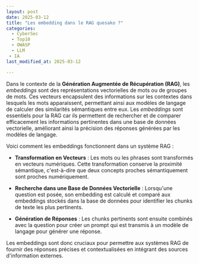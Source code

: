 ```yaml
---
layout: post
date: 2025-03-12
title: "Les embedding dans le RAG quesako ?"
categories:
  - CyberSec
  - Top10
  - OWASP
  - LLM
 - IA
last_modified_at: 2025-03-12

---
```



Dans le contexte de la **Génération Augmentée de Récupération (RAG)**, les _embeddings_ sont des représentations vectorielles
de mots ou de groupes de mots. Ces vecteurs encapsulent des informations sur les contextes dans lesquels les mots
apparaissent, permettant ainsi aux modèles de langage de calculer des similarités sémantiques entre eux. Les _embeddings_
sont essentiels pour la RAG car ils permettent de rechercher et de comparer efficacement les informations pertinentes
dans une base de données vectorielle, améliorant ainsi la précision des réponses générées par les modèles de langage.

Voici comment les embeddings fonctionnent dans un système RAG :

- **Transformation en Vecteurs** : Les mots ou les phrases sont transformés en vecteurs numériques. Cette transformation
conserve la proximité sémantique, c'est-à-dire que deux concepts proches sémantiquement sont proches numériquement.

- **Recherche dans une Base de Données Vectorielle** : Lorsqu'une question est posée, son embedding est calculé et comparé aux
embeddings stockés dans la base de données pour identifier les chunks de texte les plus pertinents.

- **Génération de Réponses** : Les chunks pertinents sont ensuite combinés avec la question pour créer un prompt qui est
transmis à un modèle de langage pour générer une réponse.

Les embeddings sont donc cruciaux pour permettre aux systèmes RAG de fournir des réponses précises et contextualisées en
intégrant des sources d'information externes.